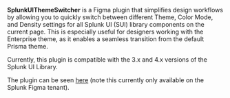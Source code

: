 **SplunkUIThemeSwitcher** is a Figma plugin that simplifies design workflows by allowing you to quickly switch between different Theme, Color Mode, and Density settings for all Splunk UI (SUI) library components on the current page. This is especially useful for designers working with the Enterprise theme, as it enables a seamless transition from the default Prisma theme.

Currently, this plugin is compatible with the 3.x and 4.x versions of the Splunk UI Library.

The plugin can be seen [here](https://www.figma.com/community/plugin/1413282839021749569/splunkuithemeswitcher) (note this currently only available on the Splunk Figma tenant).

